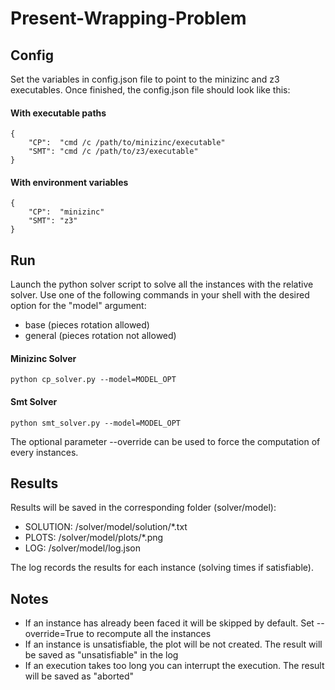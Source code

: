 # Present-Wrapping-Problem
 
## Config

Set the variables in config.json file to point to the minizinc and z3 executables.
Once finished, the config.json file should look like this:

#### With executable paths
```
{
    "CP":  "cmd /c /path/to/minizinc/executable"
    "SMT": "cmd /c /path/to/z3/executable"
}
```
#### With environment variables
```
{
    "CP":  "minizinc"
    "SMT": "z3"
}
```

## Run

Launch the python solver script to solve all the instances with the relative solver.
Use one of the following commands in your shell with the desired option for the "model" argument:
 - base (pieces rotation allowed)
 - general (pieces rotation not allowed)

#### Minizinc Solver
```
python cp_solver.py --model=MODEL_OPT
```
#### Smt Solver
```
python smt_solver.py --model=MODEL_OPT
```

The optional parameter --override can be used to force the computation of every instances.

## Results

Results will be saved in the corresponding folder (solver/model):
 - SOLUTION: /solver/model/solution/\*.txt
 - PLOTS: /solver/model/plots/\*.png
 - LOG: /solver/model/log.json

The log records the results for each instance (solving times if satisfiable). 

## Notes

- If an instance has already been faced it will be skipped by default. Set --override=True to recompute all the instances
- If an instance is unsatisfiable, the plot will be not created. The result will be saved as "unsatisfiable" in the log
- If an execution takes too long you can interrupt the execution. The result will be saved as "aborted"
